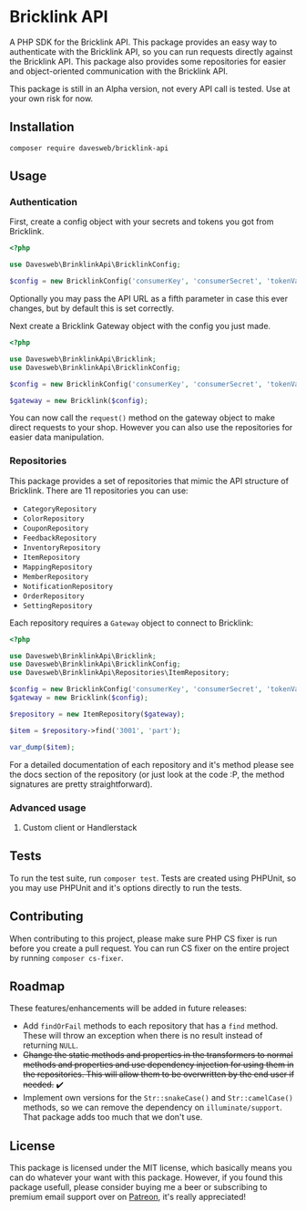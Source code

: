 # Bricklink API

A PHP SDK for the Bricklink API. This package provides an easy way to authenticate with the Bricklink API, so you can run 
requests directly against the Bricklink API. This package also provides some repositories for easier and object-oriented 
communication with the Bricklink API.

This package is still in an Alpha version, not every API call is tested. Use at your own risk for now.

## Installation

`composer require davesweb/bricklink-api`

## Usage

### Authentication

First, create a config object with your secrets and tokens you got from Bricklink.

```php
<?php

use Davesweb\BrinklinkApi\BricklinkConfig;

$config = new BricklinkConfig('consumerKey', 'consumerSecret', 'tokenValue', 'tokenSecret');
```

Optionally you may pass the API URL as a fifth parameter in case this ever changes, but by default this is set 
correctly.

Next create a Bricklink Gateway object with the config you just made.

```php
<?php

use Davesweb\BrinklinkApi\Bricklink;
use Davesweb\BrinklinkApi\BricklinkConfig;

$config = new BricklinkConfig('consumerKey', 'consumerSecret', 'tokenValue', 'tokenSecret');

$gateway = new Bricklink($config);
```

You can now call the `request()` method on the gateway object to make direct requests to your shop. However you can also
use the repositories for easier data manipulation.

### Repositories

This package provides a set of repositories that mimic the API structure of Bricklink. There are 11 repositories you can use:

- `CategoryRepository`
- `ColorRepository`
- `CouponRepository`
- `FeedbackRepository`
- `InventoryRepository`
- `ItemRepository`
- `MappingRepository`
- `MemberRepository`
- `NotificationRepository`
- `OrderRepository`
- `SettingRepository`

Each repository requires a `Gateway` object to connect to Bricklink:

```php
<?php

use Davesweb\BrinklinkApi\Bricklink;
use Davesweb\BrinklinkApi\BricklinkConfig;
use Davesweb\BrinklinkApi\Repositories\ItemRepository;

$config = new BricklinkConfig('consumerKey', 'consumerSecret', 'tokenValue', 'tokenSecret');
$gateway = new Bricklink($config);

$repository = new ItemRepository($gateway);

$item = $repository->find('3001', 'part');

var_dump($item);
```

For a detailed documentation of each repository and it's method please see the docs section of the repository (or just look at the code :P, the method signatures are pretty straightforward).

### Advanced usage
1. Custom client or Handlerstack

## Tests

To run the test suite, run `composer test`. Tests are created using PHPUnit, so you may use PHPUnit and it's options
directly to run the tests.

## Contributing

When contributing to this project, please make sure PHP CS fixer is run before you create a pull request. You can run CS fixer on the entire project by running `composer cs-fixer`.

## Roadmap

These features/enhancements will be added in future releases:

- Add `findOrFail` methods to each repository that has a `find` method. These will throw an exception when there is no result instead of returning `NULL`.
- ~~Change the static methods and properties in the transformers to normal methods and properties and use dependency injection for using them in the repositories. This will allow them to be overwritten by the end user if needed.~~ ✔️
- Implement own versions for the `Str::snakeCase()` and `Str::camelCase()` methods, so we can remove the dependency on `illuminate/support`. That package adds too much that we don't use.

## License

This package is licensed under the MIT license, which basically means you can do whatever your want with this package. However, if you found this package usefull, please consider buying me a beer or subscribing to premium email support over on [Patreon](https://www.patreon.com/davesweb), it's really appreciated!
